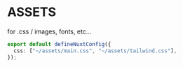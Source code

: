 # ASSETS

for .css / images, fonts, etc...

```ts
export default defineNuxtConfig({
  css: ["~/assets/main.css", "~/assets/tailwind.css"],
});
```
